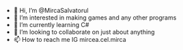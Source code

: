 - 👋 Hi, I’m @MircaSalvatorul
- 👀 I’m interested in making games and any other programs
- 🌱 I’m currently learning C#
- 💞️ I’m looking to collaborate on just about anything
- 📫 How to reach me IG mircea.cel.mirca

<!---
MircaSalvatorul/MircaSalvatorul is a ✨ special ✨ repository because its `README.md` (this file) appears on your GitHub profile.
You can click the Preview link to take a look at your changes.
--->
